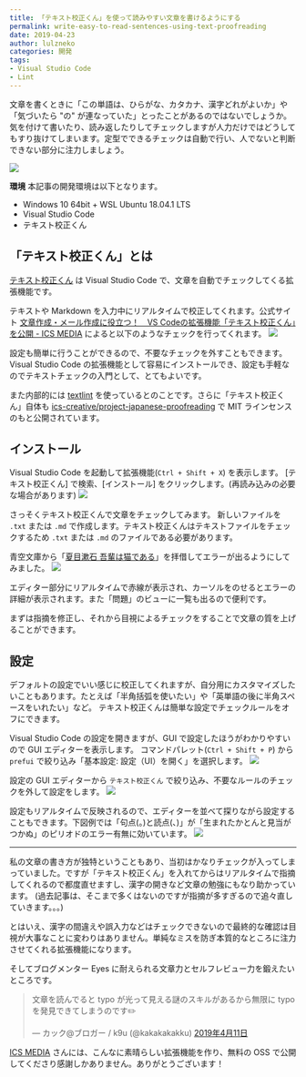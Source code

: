```yaml
---
title: 「テキスト校正くん」を使って読みやすい文章を書けるようにする
permalink: write-easy-to-read-sentences-using-text-proofreading
date: 2019-04-23
author: lulzneko
categories: 開発
tags:
- Visual Studio Code
- Lint
---
```


文章を書くときに「この単語は、ひらがな、カタカナ、漢字どれがよいか」や「気づいたら "の" が連なっていた」とったことがあるのではないでしょうか。
気を付けて書いたり、読み返したりしてチェックしますが人力だけではどうしてもすり抜けてしまいます。定型でできるチェックは自動で行い、人でないと判断できない部分に注力しましょう。

![](/articles/assets/lulzneko/develop/lint/textlint/textlint.jpg)


**環境**
本記事の開発環境は以下となります。
- Windows 10 64bit + WSL Ubuntu 18.04.1 LTS
- Visual Studio Code
- テキスト校正くん


## 「テキスト校正くん」とは
[テキスト校正くん](https://marketplace.visualstudio.com/items?itemName=ICS.japanese-proofreading) は Visual Studio Code で、文章を自動でチェックしてくる拡張機能です。

テキストや Markdown を入力中にリアルタイムで校正してくれます。公式サイト [文章作成・メール作成に役立つ！　VS Codeの拡張機能「テキスト校正くん」を公開 - ICS MEDIA](https://ics.media/entry/18859/) によると以下のようなチェックを行ってくれます。
![](/articles/assets/lulzneko/develop/lint/textlint/06.png)

設定も簡単に行うことができるので、不要なチェックを外すこともできます。Visual Studio Code の拡張機能として容易にインストールでき、設定も手軽なのでテキストチェックの入門として、とてもよいです。

また内部的には [textlint](https://textlint.github.io/) を使っているとのことです。さらに「テキスト校正くん」自体も [ics-creative/project-japanese-proofreading](https://github.com/ics-creative/project-japanese-proofreading) で MIT ラインセンスのもと公開されています。


## インストール
Visual Studio Code を起動して拡張機能(`Ctrl + Shift + X`) を表示します。
[テキスト校正くん] で検索、[インストール] をクリックします。(再読み込みの必要な場合があります)
![](/articles/assets/lulzneko/develop/lint/textlint/01.png)

さっそくテキスト校正くんで文章をチェックしてみます。
新しいファイルを `.txt` または `.md` で作成します。テキスト校正くんはテキストファイルをチェックするため `.txt` または `.md` のファイルである必要があります。

青空文庫から「[夏目漱石 吾輩は猫である](https://www.aozora.gr.jp/cards/000148/files/789_14547.html)」を拝借してエラーが出るようにしてみました。
![](/articles/assets/lulzneko/develop/lint/textlint/02.png)

エディター部分にリアルタイムで赤線が表示され、カーソルをのせるとエラーの詳細が表示されます。また「問題」のビューに一覧も出るので便利です。

まずは指摘を修正し、それから目視によるチェックをすることで文章の質を上げることができます。


## 設定
デフォルトの設定でいい感じに校正してくれますが、自分用にカスタマイズしたいこともあります。たとえば「半角括弧を使いたい」や「英単語の後に半角スペースをいれたい」など。
テキスト校正くんは簡単な設定でチェックルールをオフにできます。

Visual Studio Code の設定を開きますが、GUI で設定したほうがわかりやすいので GUI エディターを表示します。
コマンドパレット(`Ctrl + Shift + P`) から `prefui` で絞り込み「基本設定: 設定（UI）を開く」を選択します。
![](/articles/assets/lulzneko/develop/lint/textlint/03.png)

設定の GUI エディターから `テキスト校正くん` で絞り込み、不要なルールのチェックを外して設定をします。
![](/articles/assets/lulzneko/develop/lint/textlint/04.png)

設定もリアルタイムで反映されるので、エディターを並べて探りながら設定することもできます。下図例では「句点(。)と読点(、)」が「生まれたかとんと見当がつかぬ」のピリオドのエラー有無に効いています。
![](/articles/assets/lulzneko/develop/lint/textlint/05.png)



----

私の文章の書き方が独特ということもあり、当初はかなりチェックが入ってしまっていました。ですが「テキスト校正くん」を入れてからはリアルタイムで指摘してくれるので都度直せますし、漢字の開きなど文章の勉強にもなり助かっています。
(過去記事は、そこまで多くはないのですが指摘が多すぎるので追々直していきます。。。)

とはいえ、漢字の間違えや誤入力などはチェックできないので最終的な確認は目視が大事なことに変わりはありません。単純なミスを防ぎ本質的なところに注力させてくれる拡張機能になります。

そしてブログメンター Eyes に耐えられる文章力とセルフレビュー力を鍛えたいところです。
<blockquote class="twitter-tweet" data-lang="ja"><p lang="ja" dir="ltr">文章を読んでると typo が光って見える謎のスキルがあるから無限に typo を発見できてしまうのです✏️</p>&mdash; カック@ブロガー / k9u (@kakakakakku) <a href="https://twitter.com/kakakakakku/status/1116308395823255552?ref_src=twsrc%5Etfw">2019年4月11日</a></blockquote>
<script async src="https://platform.twitter.com/widgets.js" charset="utf-8"></script>

[ICS MEDIA](https://ics.media/) さんには、こんなに素晴らしい拡張機能を作り、無料の OSS で公開してくださり感謝しかありません。ありがとうございます！
